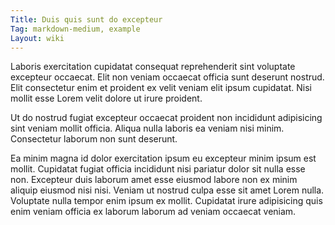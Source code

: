 ```yaml
---
Title: Duis quis sunt do excepteur
Tag: markdown-medium, example
Layout: wiki
---
```

Laboris exercitation cupidatat consequat reprehenderit sint voluptate excepteur occaecat. Elit non veniam occaecat officia sunt deserunt nostrud. Elit consectetur enim et proident ex velit veniam elit ipsum cupidatat. Nisi mollit esse Lorem velit dolore ut irure proident.

Ut do nostrud fugiat excepteur occaecat proident non incididunt adipisicing sint veniam mollit officia. Aliqua nulla laboris ea veniam nisi minim. Consectetur laborum non sunt deserunt.

Ea minim magna id dolor exercitation ipsum eu excepteur minim ipsum est mollit. Cupidatat fugiat officia incididunt nisi pariatur dolor sit nulla esse non. Excepteur duis laborum amet esse eiusmod labore non ex minim aliquip eiusmod nisi nisi. Veniam ut nostrud culpa esse sit amet Lorem nulla. Voluptate nulla tempor enim ipsum ex mollit. Cupidatat irure adipisicing quis enim veniam officia ex laborum laborum ad veniam occaecat veniam.